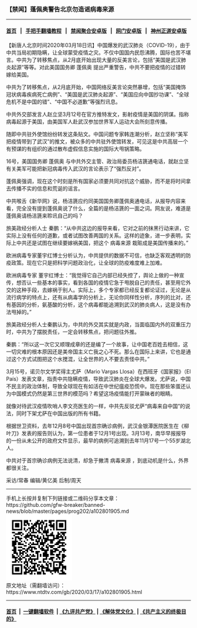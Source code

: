 ### 【禁闻】蓬佩奥警告北京勿造谣病毒来源
------------------------

#### [首页](https://github.com/gfw-breaker/banned-news/blob/master/README.md) &nbsp;&nbsp;|&nbsp;&nbsp; [手把手翻墙教程](https://github.com/gfw-breaker/guides/wiki) &nbsp;&nbsp;|&nbsp;&nbsp; [禁闻聚合安卓版](https://github.com/gfw-breaker/bn-android) &nbsp;&nbsp;|&nbsp;&nbsp; [网门安卓版](https://github.com/oGate2/oGate) &nbsp;&nbsp;|&nbsp;&nbsp; [神州正道安卓版](https://github.com/SzzdOgate/update) 



<div><div class="post_content" itemprop="articleBody">
 <p>
  【新唐人北京时间2020年03月18日讯】中国爆发的武汉肺炎（COVID-19），由于中共当局初期隐瞒，让全球蒙受疫情之灾。不仅中国国内民怨沸腾，国际也苦不堪言。中共为了转移焦点，从2月底开始出现大量的反美言论，包括“美国是武汉肺炎起源”等等。对此美国国务卿
  <ok href="https://www.ntdtv.com/gb/蓬佩奥.htm">
   蓬佩奥
  </ok>
  提出严重警告，中共不要把疫情的过错转嫁给美国。
 </p>
 <p>
  中共为了转移焦点，从2月底开始，中国网络反美言论突然暴增，包括“美国掩饰冠状病毒疾病死亡病例”、“美国是武汉肺炎起源”、“美国应向中国抄功课”、“全球危机不是中国的错”、“中国不必道歉”等强烈讯息。
 </p>
 <p>
  中共外交部发言人赵立坚3月12号在官方推特发文，影射疫情是美国的阴谋。指称病毒起源于美国，由美国军人赴武汉参加世界军人运动大会所刻意传播。
 </p>
 <p>
  随即中共驻外使馆纷纷转发这条贴文。中国问题专家韩连潮分析，赵立坚称“美军把疫情带到了武汉”的推文，被众多的中共驻外使馆转发，可见这是中共高层一个有预谋的有组织的通过散布虚假信息实施的国际大甩锅策略。
 </p>
 <p>
  16号，美国国务卿
  <ok href="https://www.ntdtv.com/gb/蓬佩奥.htm">
   蓬佩奥
  </ok>
  与中共外交主管、政治局委员杨洁篪通电话，就赵立坚有关美军可能把新冠病毒传入武汉的言论表示了“强烈反对”。
 </p>
 <p>
  蓬佩奥强调，现在这个时刻是所有国家必须要共同对抗这个威胁，而不是将时间拿去传播不实的信息和荒诞的谣言。
 </p>
 <p>
  中共喉舌《新华网》说，杨洁篪应约同美国国务卿蓬佩奥通电话，从报导内容来看，完全没有提到蓬佩奥说了什么，全篇的是杨洁篪的一面之词。网友说，难道是蓬佩奥请杨洁篪来聆讯自己的吗？
 </p>
 <p>
  旅美政经分析人士 秦鹏：“从中共这边的报导来看，它对之前的抹黑行动来讲，它实际上没有任何的道歉，或者试图改善两国的关系。这样的迹象，进一步表明，实际上中共还是试图在继续要嫁祸美国，把这个
  <ok href="https://www.ntdtv.com/gb/病毒来源.htm">
   病毒来源
  </ok>
  栽赃成是美国传播来的。”
 </p>
 <p>
  欧洲病毒专家董宇红博士分析认为，中共提供的数据不可信，也缺乏客观透明的防疫政策。现在它只是把科学问题政治化，让全球的防疫难度难上加难。
 </p>
 <p>
  欧洲病毒专家 董宇红博士：“我觉得它自己内部已经失控了，舆论上做的一种宣传，想否认一些基本的事实，看到各国的疫情它急于甩脱自己的责任，甚至用它外交的这种手段，去嫁祸于别人。实际上，多个专家都已经反复都论证过，无论是从流行病学的特点上，还有从病毒学的分析上，无论你同样性分析，序列的比对，还有基因的分析，氨基酸的分析，这个病毒都能追溯到武汉的肺炎病人，这是没有办法甩掉的。”
 </p>
 <p>
  旅美政经分析人士秦鹏认为，中共的外交其实就是内政，当面临国内外的双重压力时，中共为了摆脱责任，一定会转移焦点，把问题往外推。
 </p>
 <p>
  秦鹏：“所以这一次它又顺理成章的还是编了一个故事，让中国老百姓去相信，这一切灾难的根本原因还是美帝国主义亡我之心不死。那么在国际上来讲，它也是通过这个方式试图把这个水搅混，让全世界的人不要去责怪中共。”
 </p>
 <p>
  3月15号，诺贝尔文学奖得主尤萨（Mario Vargas Llosa）在西班牙《国家报》（El País）发表文章，指责中共隐瞒疫情，导致武汉肺炎在全球大爆发。尤萨说，中国不民主的政治体制，导致全球现在有如活在中世纪瘟疫恐慌中。现在那些笨蛋还认为中国模式仍然是第三世界的模范吗？希望这场疫情能打开蒙昧者的眼睛。
 </p>
 <p>
  就像对待武汉疫情吹哨人李文亮医生的一样，中共先反驳尤萨“病毒来自中国”的说法，同时下架尤萨在中国出版的所有书籍。
 </p>
 <p>
  根据世卫资料，去年12月8号中国出现首宗确诊病例，武汉金银潭医院医生在《柳叶刀》发表的报告则认为，第一位患者于12月1号出现。3月13号，南华早报报导的一份从未公开的政府文件显示，最早的病例可追溯到去年11月17号一个55岁湖北人。
 </p>
 <p>
  中共对于首宗确诊病例无法说清，却急于撇清
  <ok href="https://www.ntdtv.com/gb/病毒来源.htm">
   病毒来源
  </ok>
  ，到底动机是什么，外界都很关注。
 </p>
 <p>
  采访/常春 编辑/黄亿美 后制/周天
 </p>
 <div class="single_ad">
 </div>
</div>
</div>
<hr/>
手机上长按并复制下列链接或二维码分享本文章：<br/>
https://github.com/gfw-breaker/banned-news/blob/master/pages/prog202/a102801905.md <br/>
<a href='https://github.com/gfw-breaker/banned-news/blob/master/pages/prog202/a102801905.md'><img src='https://github.com/gfw-breaker/banned-news/blob/master/pages/prog202/a102801905.md.png'/></a> <br/>
原文地址（需翻墙访问）：https://www.ntdtv.com/gb/2020/03/17/a102801905.html


------------------------
#### [首页](https://github.com/gfw-breaker/banned-news/blob/master/README.md) &nbsp;|&nbsp; [一键翻墙软件](https://github.com/gfw-breaker/nogfw/blob/master/README.md) &nbsp;| [《九评共产党》](https://github.com/gfw-breaker/9ping.md/blob/master/README.md#九评之一评共产党是什么) | [《解体党文化》](https://github.com/gfw-breaker/jtdwh.md/blob/master/README.md) | [《共产主义的终极目的》](https://github.com/gfw-breaker/gczydzjmd.md/blob/master/README.md)


<img src='http://gfw-breaker.win/banned-news/pages/prog202/a102801905.md' width='0px' height='0px'/>